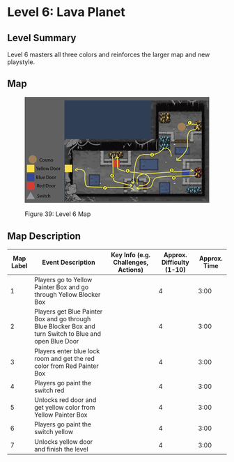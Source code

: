 # Level 6: Lava Planet

## **Level Summary**

Level 6 masters all three colors and reinforces the larger map and new playstyle.

## **Map**

<figure><img src="../.gitbook/assets/image (51).png" alt=""><figcaption><p>Figure 39: Level 6 Map</p></figcaption></figure>

## **Map Description**

<table><thead><tr><th data-type="number">Map Label</th><th>Event Description</th><th>Key Info (e.g. Challenges, Actions)</th><th>Approx. Difficulty (1-10)</th><th>Approx. Time</th></tr></thead><tbody><tr><td>1</td><td>Players go to Yellow Painter Box and go through Yellow Blocker Box</td><td></td><td>4</td><td>3:00</td></tr><tr><td>2</td><td>Players get Blue Painter Box and go through Blue Blocker Box and turn Switch to Blue and open Blue Door</td><td></td><td>4</td><td>3:00</td></tr><tr><td>3</td><td>Players enter blue lock room and get the red color from Red Painter Box</td><td></td><td>4</td><td>3:00</td></tr><tr><td>4</td><td>Players go paint the switch red</td><td></td><td>4</td><td>3:00</td></tr><tr><td>5</td><td>Unlocks red door and get yellow color from Yellow Painter Box</td><td></td><td>4</td><td>3:00</td></tr><tr><td>6</td><td>Players go paint the switch yellow</td><td></td><td>4</td><td>3:00</td></tr><tr><td>7</td><td>Unlocks yellow door and finish the level</td><td></td><td>4</td><td>3:00</td></tr></tbody></table>
